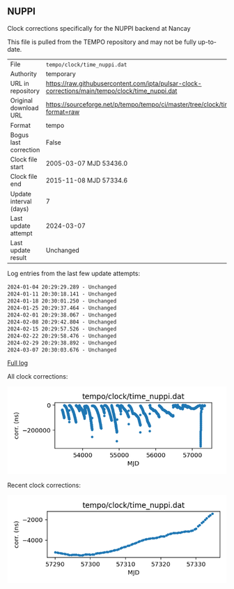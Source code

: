 
## NUPPI

Clock corrections specifically for the NUPPI backend at Nancay

This file is pulled from the TEMPO repository and may not be fully
up-to-date.

|     |     |
|:--- |:--- |
| File | `tempo/clock/time_nuppi.dat` |
| Authority | temporary |
| URL in repository | <https://raw.githubusercontent.com/ipta/pulsar-clock-corrections/main/tempo/clock/time_nuppi.dat> |
| Original download URL | <https://sourceforge.net/p/tempo/tempo/ci/master/tree/clock/time_nuppi.dat?format=raw> |
| Format | tempo |
| Bogus last correction | False |
| Clock file start | 2005-03-07 MJD 53436.0 |
| Clock file end | 2015-11-08 MJD 57334.6 |
| Update interval (days) | 7 |
| Last update attempt | 2024-03-07 |
| Last update result | Unchanged |

Log entries from the last few update attempts:
```
2024-01-04 20:29:29.289 - Unchanged
2024-01-11 20:30:18.141 - Unchanged
2024-01-18 20:30:01.250 - Unchanged
2024-01-25 20:29:37.464 - Unchanged
2024-02-01 20:29:38.067 - Unchanged
2024-02-08 20:29:42.804 - Unchanged
2024-02-15 20:29:57.526 - Unchanged
2024-02-22 20:29:58.476 - Unchanged
2024-02-29 20:29:38.892 - Unchanged
2024-03-07 20:30:03.676 - Unchanged
```
[Full log](https://raw.githubusercontent.com/ipta/pulsar-clock-corrections/main/log/tempo/clock/time_nuppi.dat.log)


All clock corrections:

![plot of all clock corrections](time_nuppi.dat.png "All corrections")

Recent clock corrections:

![plot of recent clock corrections](time_nuppi.dat.short.png "Recent corrections")

